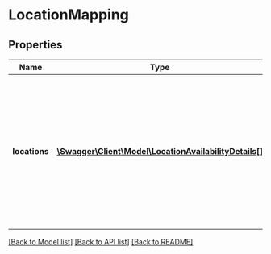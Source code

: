 # LocationMapping

## Properties
Name | Type | Description | Notes
------------ | ------------- | ------------- | -------------
**locations** | [**\Swagger\Client\Model\LocationAvailabilityDetails[]**](LocationAvailabilityDetails.md) | This array represents a collection of fulfillment center locations mapped to a SKU.&lt;br&gt;&lt;br&gt;&lt;span class&#x3D;\&quot;tablenote\&quot;&gt;&lt;b&gt;Note:&lt;/b&gt; Only the first 50 locations mapped to a SKU will be considered when calculating estimated delivery dates. Sellers can set up more than 50 locations using this method, but only the first 50 locations will be considered for calculating the estimates.&lt;/span&gt; | [optional] 

[[Back to Model list]](../../README.md#documentation-for-models) [[Back to API list]](../../README.md#documentation-for-api-endpoints) [[Back to README]](../../README.md)

